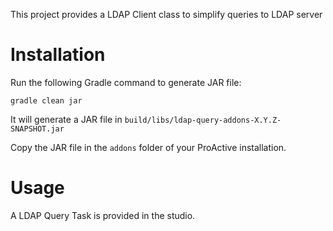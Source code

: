 This project provides a LDAP Client class to simplify queries to LDAP server

# Installation

Run the following Gradle command to generate JAR file:

```
gradle clean jar
```

It will generate a JAR file in `build/libs/ldap-query-addons-X.Y.Z-SNAPSHOT.jar`

Copy the JAR file in the `addons` folder of your ProActive installation.

# Usage

A LDAP Query Task is provided in the studio.
